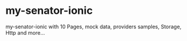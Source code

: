 # my-senator-ionic

my-senator-ionic with 10 Pages, mock data, providers samples, Storage, Http and more...
